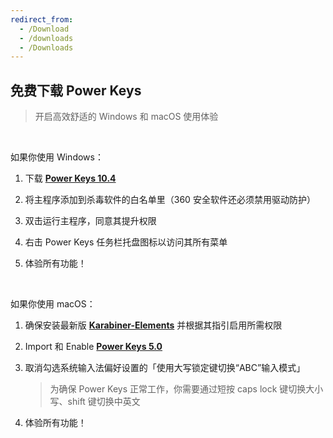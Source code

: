 ```yaml
---
redirect_from:
  - /Download
  - /downloads
  - /Downloads
---
```


## 免费下载 Power Keys

> 开启高效舒适的 Windows 和 macOS 使用体验

<br>

如果你使用 Windows：

1. 下载 [**Power Keys 10.4**](https://github.com/PowerKeys/PowerKeys/releases/download/latest/Power-Keys-x64.exe)

2. 将主程序添加到杀毒软件的白名单里（360 安全软件还必须禁用驱动防护）

3. 双击运行主程序，同意其提升权限

4. 右击 Power Keys 任务栏托盘图标以访问其所有菜单

5. 体验所有功能！

<br>

如果你使用 macOS：

1. 确保安装最新版 [**Karabiner-Elements**](https://karabiner-elements.pqrs.org/) 并根据其指引启用所需权限

2. Import 和 Enable [**Power Keys 5.0**](karabiner://karabiner/assets/complex_modifications/import?url=https://powerkeys.github.io/powerkeys.json)

3. 取消勾选系统输入法偏好设置的「使用大写锁定键切换“ABC”输入模式」

   > 为确保 Power Keys 正常工作，你需要通过短按 caps lock 键切换大小写、shift 键切换中英文

4. 体验所有功能！
